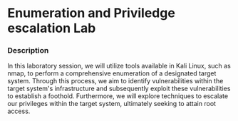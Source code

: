 # Enumeration and Priviledge escalation Lab

<p>
  <h3>Description</h3>
In this laboratory session, we will utilize tools available in Kali Linux, such as nmap, to perform a comprehensive enumeration of a designated target system. Through this process, we aim to identify vulnerabilities within the target system's infrastructure and subsequently exploit these vulnerabilities to establish a foothold. Furthermore, we will explore techniques to escalate our privileges within the target system, ultimately seeking to attain root access.
